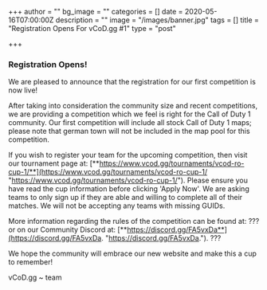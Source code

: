 +++
author = ""
bg_image = ""
categories = []
date = 2020-05-16T07:00:00Z
description = ""
image = "/images/banner.jpg"
tags = []
title = "Registration Opens For vCoD.gg #1"
type = "post"

+++
### **Registration Opens!**

We are pleased to announce that the registration for our first competition is now live!

After taking into consideration the community size and recent competitions, we are providing a competition which we feel is right for the Call of Duty 1 community. Our first competition will include all stock Call of Duty 1 maps; please note that german town will not be included in the map pool for this competition.

If you wish to register your team for the upcoming competition, then visit our tournament page at: [**https://www.vcod.gg/tournaments/vcod-ro-cup-1/**](https://www.vcod.gg/tournaments/vcod-ro-cup-1/ "https://www.vcod.gg/tournaments/vcod-ro-cup-1/"). Please ensure you have read the cup information before clicking 'Apply Now'. We are asking teams to only sign up if they are able and willing to complete all of their matches. We will not be accepting any teams with missing GUIDs.

More information regarding the rules of the competition can be found at: ??? or on our Community Discord at: [**https://discord.gg/FA5vxDa**](https://discord.gg/FA5vxDa. "https://discord.gg/FA5vxDa."). ???

We hope the community will embrace our new website and make this a cup to remember!

vCoD.gg \~ team